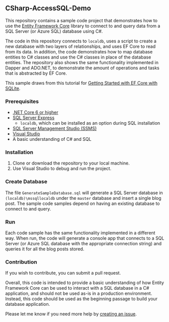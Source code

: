 ## CSharp-AccessSQL-Demo
This repository contains a sample code project that demonstrates how to use the [Entity Framework Core](https://docs.microsoft.com/en-us/ef/core/) library to connect to and query data from a SQL Server (or Azure SQL) database using C#. 

The code in this repository connects to `localdb`, uses a script to create a new database with two layers of relationships, and uses EF Core to read from its data. In addition, the code demonstrates how to map database entities to C# classes and use the C# classes in place of the database entities. The repository also shows the same functionality implemented in Dapper and ADO.NET, to demonstrate the amount of operations and tasks that is abstracted by EF Core.

This sample draws from this tutorial for [Getting Started with EF Core with SQLite](https://learn.microsoft.com/en-us/ef/core/get-started/overview/first-app).

### Prerequisites
- [.NET Core 6 or higher](https://dotnet.microsoft.com/en-us/download/dotnet/7.0) 
- [SQL Server Express](https://www.microsoft.com/en-us/sql-server/sql-server-downloads)
    - `localdb`, which can be installed as an option during SQL installation
- [SQL Server Management Studio (SSMS)](https://learn.microsoft.com/en-us/sql/ssms/download-sql-server-management-studio-ssms?view=sql-server-ver16)
- [Visual Studio](https://visualstudio.microsoft.com/downloads/)
- A basic understanding of C# and SQL 

### Installation
1. Clone or download the repository to your local machine.
2. Use Visual Studio to debug and run the project. 

### Create Database 

The file `GenerateSampleDatabase.sql` will generate a SQL Server database in `(localdb)\mssqllocaldb` under the `master` database and insert a single blog post. The sample code samples depend on having an existing database to connect to and query.

### Run

Each code sample has the same functionality implemented in a different way. When run, the code will generate a console app that connects to a SQL Server (or Azure SQL database with the appropriate connection string) and queries it for all the blog posts stored. 

### Contribution

If you wish to contribute, you can submit a pull request. 

Overall, this code is intended to provide a basic understanding of how Entity Framework Core can be used to interact with a SQL database in a C# application, and should not be used as-is in a production environment. Instead, this code should be used as the beginning passage to build your database application.

Please let me know if you need more help by [creating an issue](https://github.com/jcjiang/CSharp-AccessSQL-Demo/issues).